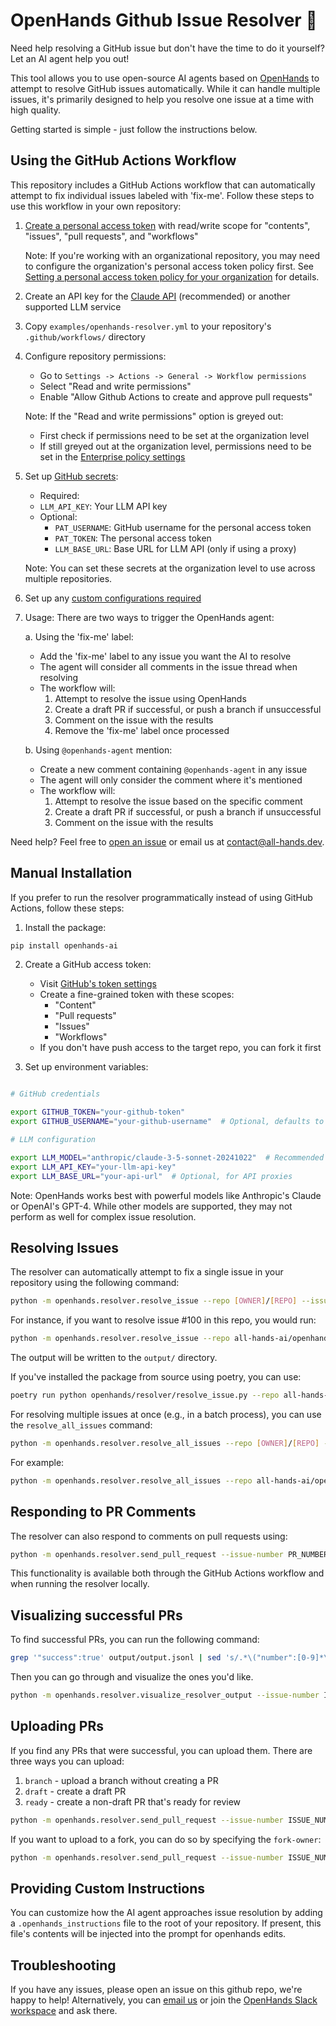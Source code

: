 # OpenHands Github Issue Resolver 🙌

Need help resolving a GitHub issue but don't have the time to do it yourself? Let an AI agent help you out!

This tool allows you to use open-source AI agents based on [OpenHands](https://github.com/all-hands-ai/openhands)
to attempt to resolve GitHub issues automatically. While it can handle multiple issues, it's primarily designed
to help you resolve one issue at a time with high quality.

Getting started is simple - just follow the instructions below.

## Using the GitHub Actions Workflow

This repository includes a GitHub Actions workflow that can automatically attempt to fix individual issues labeled with 'fix-me'.
Follow these steps to use this workflow in your own repository:

1. [Create a personal access token](https://github.com/settings/tokens?type=beta) with read/write scope for "contents", "issues", "pull requests", and "workflows"

   Note: If you're working with an organizational repository, you may need to configure the organization's personal access token policy first. See [Setting a personal access token policy for your organization](https://docs.github.com/en/organizations/managing-programmatic-access-to-your-organization/setting-a-personal-access-token-policy-for-your-organization) for details.

2. Create an API key for the [Claude API](https://www.anthropic.com/api) (recommended) or another supported LLM service

3. Copy `examples/openhands-resolver.yml` to your repository's `.github/workflows/` directory

4. Configure repository permissions:
    - Go to `Settings -> Actions -> General -> Workflow permissions`
    - Select "Read and write permissions"
    - Enable "Allow Github Actions to create and approve pull requests"

    Note: If the "Read and write permissions" option is greyed out:
    - First check if permissions need to be set at the organization level
    - If still greyed out at the organization level, permissions need to be set in the [Enterprise policy settings](https://docs.github.com/en/enterprise-cloud@latest/admin/enforcing-policies/enforcing-policies-for-your-enterprise/enforcing-policies-for-github-actions-in-your-enterprise#enforcing-a-policy-for-workflow-permissions-in-your-enterprise)

5. Set up [GitHub secrets](https://docs.github.com/en/actions/security-for-github-actions/security-guides/using-secrets-in-github-actions):
   - Required:
    - `LLM_API_KEY`: Your LLM API key
   - Optional:
     - `PAT_USERNAME`: GitHub username for the personal access token
     - `PAT_TOKEN`: The personal access token
     - `LLM_BASE_URL`: Base URL for LLM API (only if using a proxy)

   Note: You can set these secrets at the organization level to use across multiple repositories.

6. Set up any [custom configurations required](https://docs.all-hands.dev/modules/usage/how-to/github-action#custom-configurations)

7. Usage:
   There are two ways to trigger the OpenHands agent:

   a. Using the 'fix-me' label:
      - Add the 'fix-me' label to any issue you want the AI to resolve
      - The agent will consider all comments in the issue thread when resolving
      - The workflow will:
        1. Attempt to resolve the issue using OpenHands
        2. Create a draft PR if successful, or push a branch if unsuccessful
        3. Comment on the issue with the results
        4. Remove the 'fix-me' label once processed

   b. Using `@openhands-agent` mention:
      - Create a new comment containing `@openhands-agent` in any issue
      - The agent will only consider the comment where it's mentioned
      - The workflow will:
        1. Attempt to resolve the issue based on the specific comment
        2. Create a draft PR if successful, or push a branch if unsuccessful
        3. Comment on the issue with the results

Need help? Feel free to [open an issue](https://github.com/all-hands-ai/openhands/issues) or email us at [contact@all-hands.dev](mailto:contact@all-hands.dev).

## Manual Installation

If you prefer to run the resolver programmatically instead of using GitHub Actions, follow these steps:

1. Install the package:

```bash
pip install openhands-ai
```

2. Create a GitHub access token:
   - Visit [GitHub's token settings](https://github.com/settings/personal-access-tokens/new)
   - Create a fine-grained token with these scopes:
     - "Content"
     - "Pull requests"
     - "Issues"
     - "Workflows"
   - If you don't have push access to the target repo, you can fork it first

3. Set up environment variables:

```bash

# GitHub credentials

export GITHUB_TOKEN="your-github-token"
export GITHUB_USERNAME="your-github-username"  # Optional, defaults to token owner

# LLM configuration

export LLM_MODEL="anthropic/claude-3-5-sonnet-20241022"  # Recommended
export LLM_API_KEY="your-llm-api-key"
export LLM_BASE_URL="your-api-url"  # Optional, for API proxies
```

Note: OpenHands works best with powerful models like Anthropic's Claude or OpenAI's GPT-4. While other models are supported, they may not perform as well for complex issue resolution.

## Resolving Issues

The resolver can automatically attempt to fix a single issue in your repository using the following command:

```bash
python -m openhands.resolver.resolve_issue --repo [OWNER]/[REPO] --issue-number [NUMBER]
```

For instance, if you want to resolve issue #100 in this repo, you would run:

```bash
python -m openhands.resolver.resolve_issue --repo all-hands-ai/openhands --issue-number 100
```

The output will be written to the `output/` directory.

If you've installed the package from source using poetry, you can use:

```bash
poetry run python openhands/resolver/resolve_issue.py --repo all-hands-ai/openhands --issue-number 100
```

For resolving multiple issues at once (e.g., in a batch process), you can use the `resolve_all_issues` command:

```bash
python -m openhands.resolver.resolve_all_issues --repo [OWNER]/[REPO] --issue-numbers [NUMBERS]
```

For example:

```bash
python -m openhands.resolver.resolve_all_issues --repo all-hands-ai/openhands --issue-numbers 100,101,102
```

## Responding to PR Comments

The resolver can also respond to comments on pull requests using:

```bash
python -m openhands.resolver.send_pull_request --issue-number PR_NUMBER --issue-type pr
```

This functionality is available both through the GitHub Actions workflow and when running the resolver locally.

## Visualizing successful PRs

To find successful PRs, you can run the following command:

```bash
grep '"success":true' output/output.jsonl | sed 's/.*\("number":[0-9]*\).*/\1/g'
```

Then you can go through and visualize the ones you'd like.

```bash
python -m openhands.resolver.visualize_resolver_output --issue-number ISSUE_NUMBER --vis-method json
```

## Uploading PRs

If you find any PRs that were successful, you can upload them.
There are three ways you can upload:

1. `branch` - upload a branch without creating a PR
2. `draft` - create a draft PR
3. `ready` - create a non-draft PR that's ready for review

```bash
python -m openhands.resolver.send_pull_request --issue-number ISSUE_NUMBER --username YOUR_GITHUB_USERNAME --pr-type draft
```

If you want to upload to a fork, you can do so by specifying the `fork-owner`:

```bash
python -m openhands.resolver.send_pull_request --issue-number ISSUE_NUMBER --username YOUR_GITHUB_USERNAME --pr-type draft --fork-owner YOUR_GITHUB_USERNAME
```

## Providing Custom Instructions

You can customize how the AI agent approaches issue resolution by adding a `.openhands_instructions` file to the root of your repository. If present, this file's contents will be injected into the prompt for openhands edits.

## Troubleshooting

If you have any issues, please open an issue on this github repo, we're happy to help!
Alternatively, you can [email us](mailto:contact@all-hands.dev) or join the [OpenHands Slack workspace](https://join.slack.com/t/openhands-ai/shared_invite/zt-2wkh4pklz-w~h_DVDtEe9H5kyQlcNxVw) and ask there.
